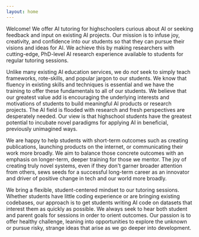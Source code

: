 ```yaml
---
layout: home
---
```


Welcome! We offer AI tutoring for highschoolers curious about AI or seeking feedback and input on existing AI projects. Our mission is to infuse joy, creativity, and confidence into our students so that they can pursue their visions and ideas for AI. We achieve this by making researchers with cutting-edge, PhD-level AI research experience available to students for regular tutoring sessions. 

Unlike many existing AI education services, we do  *not* seek to simply teach frameworks, rote-skills, and popular jargon to our students. We know that fluency in existing skills and techniques is essential and we have the training to offer these fundamentals to all of our students. We believe that our greatest value add is encouraging the underlying interests and motivations of students to build meaningful AI products or research projects. The AI field is flooded with research and fresh perspectives are desperately needed. Our view is that highschool students have the greatest potential to incubate novel paradigms for applying AI in beneficial, previously unimagined ways. 

We are happy to help students with short-term outcomes such as creating publications, launching products on the internet, or communicating their work more broadly. We aim to balance those concrete outcomes with an emphasis on longer-term, deeper training for those we mentor. The joy of creating truly novel systems, even if they don't garner broader attention from others, sews seeds for a successful long-term career as an innovator and driver of positive change in tech and our world more broadly. 

We bring a flexible, student-centered mindset to our tutoring sessions. Whether students have little coding experience or are bringing existing codebases, our approach is to get students writing AI code on datasets that interest them as quickly as possible. We always seek to hear both student and parent goals for sessions in order to orient outcomes. Our passion is to offer healthy challenge, leaning into opportunities to explore the unknown or pursue risky, strange ideas that arise as we go deeper into development. 
